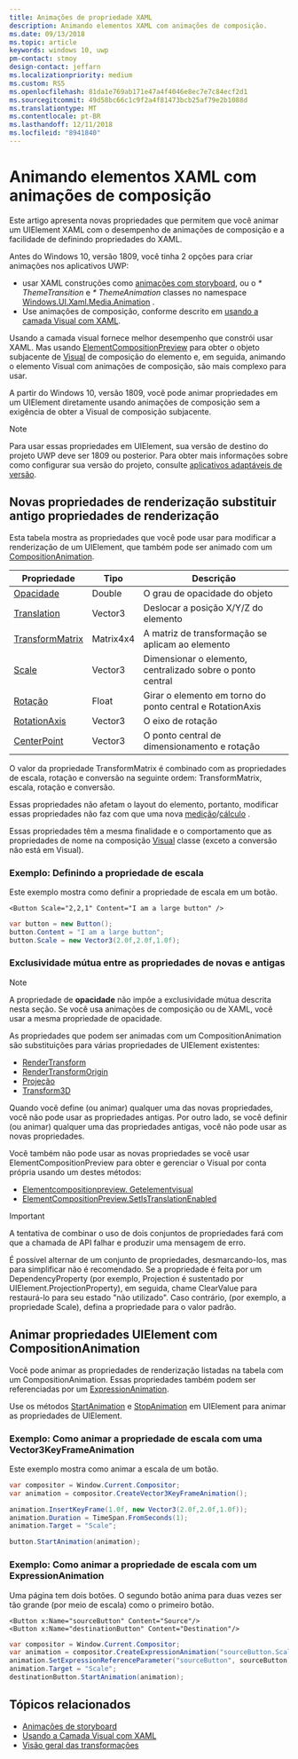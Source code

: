 ```yaml
---
title: Animações de propriedade XAML
description: Animando elementos XAML com animações de composição.
ms.date: 09/13/2018
ms.topic: article
keywords: windows 10, uwp
pm-contact: stmoy
design-contact: jeffarn
ms.localizationpriority: medium
ms.custom: RS5
ms.openlocfilehash: 81da1e769ab171e47a4f4046e8ec7e7c84ecf2d1
ms.sourcegitcommit: 49d58bc66c1c9f2a4f81473bcb25af79e2b1088d
ms.translationtype: MT
ms.contentlocale: pt-BR
ms.lasthandoff: 12/11/2018
ms.locfileid: "8941840"
---
```

# <a name="animating-xaml-elements-with-composition-animations"></a>Animando elementos XAML com animações de composição

Este artigo apresenta novas propriedades que permitem que você animar um UIElement XAML com o desempenho de animações de composição e a facilidade de definindo propriedades do XAML.

Antes do Windows 10, versão 1809, você tinha 2 opções para criar animações nos aplicativos UWP:

- usar XAML construções como [animações com storyboard](storyboarded-animations.md), ou o _* ThemeTransition_ e _* ThemeAnimation_ classes no namespace [Windows.UI.Xaml.Media.Animation](/uwp/api/windows.ui.xaml.media.animation) .
- Use animações de composição, conforme descrito em [usando a camada Visual com XAML](../../composition/using-the-visual-layer-with-xaml.md).

Usando a camada visual fornece melhor desempenho que constrói usar XAML. Mas usando [ElementCompositionPreview](/uwp/api/Windows.UI.Xaml.Hosting.ElementCompositionPreview) para obter o objeto subjacente de [Visual](/uwp/api/windows.ui.composition.visual) de composição do elemento e, em seguida, animando o elemento Visual com animações de composição, são mais complexo para usar.

A partir do Windows 10, versão 1809, você pode animar propriedades em um UIElement diretamente usando animações de composição sem a exigência de obter a Visual de composição subjacente.

> [!NOTE]
> Para usar essas propriedades em UIElement, sua versão de destino do projeto UWP deve ser 1809 ou posterior. Para obter mais informações sobre como configurar sua versão do projeto, consulte [aplicativos adaptáveis de versão](../../debug-test-perf/version-adaptive-apps.md).

## <a name="new-rendering-properties-replace-old-rendering-properties"></a>Novas propriedades de renderização substituir antigo propriedades de renderização

Esta tabela mostra as propriedades que você pode usar para modificar a renderização de um UIElement, que também pode ser animado com um [CompositionAnimation](/uwp/api/windows.ui.composition.compositionanimation).

| Propriedade | Tipo | Descrição |
| -- | -- | -- |
| [Opacidade](/uwp/api/windows.ui.xaml.uielement.opacity) | Double | O grau de opacidade do objeto |
| [Translation](/uwp/api/windows.ui.xaml.uielement.translation) | Vector3 | Deslocar a posição X/Y/Z do elemento |
| [TransformMatrix](/uwp/api/windows.ui.xaml.uielement.transformmatrix) | Matrix4x4 | A matriz de transformação se aplicam ao elemento |
| [Scale](/uwp/api/windows.ui.xaml.uielement.scale) | Vector3 | Dimensionar o elemento, centralizado sobre o ponto central |
| [Rotação](/uwp/api/windows.ui.xaml.uielement.rotation) | Float | Girar o elemento em torno do ponto central e RotationAxis |
| [RotationAxis](/uwp/api/windows.ui.xaml.uielement.rotationaxis) | Vector3 | O eixo de rotação |
| [CenterPoint](/uwp/api/windows.ui.xaml.uielement.centerpoint) | Vector3 | O ponto central de dimensionamento e rotação |

O valor da propriedade TransformMatrix é combinado com as propriedades de escala, rotação e conversão na seguinte ordem: TransformMatrix, escala, rotação e conversão.

Essas propriedades não afetam o layout do elemento, portanto, modificar essas propriedades não faz com que uma nova [medição](/uwp/api/windows.ui.xaml.uielement.measure)/[cálculo](/uwp/api/windows.ui.xaml.uielement.arrange) .

Essas propriedades têm a mesma finalidade e o comportamento que as propriedades de nome na composição [Visual](/uwp/api/windows.ui.composition.visual) classe (exceto a conversão não está em Visual).

### <a name="example-setting-the-scale-property"></a>Exemplo: Definindo a propriedade de escala

Este exemplo mostra como definir a propriedade de escala em um botão.

```xaml
<Button Scale="2,2,1" Content="I am a large button" />
```

```csharp
var button = new Button();
button.Content = "I am a large button";
button.Scale = new Vector3(2.0f,2.0f,1.0f);
```

### <a name="mutual-exclusivity-between-new-and-old-properties"></a>Exclusividade mútua entre as propriedades de novas e antigas

> [!NOTE]
> A propriedade de **opacidade** não impõe a exclusividade mútua descrita nesta seção. Se você usa animações de composição ou de XAML, você usar a mesma propriedade de opacidade.

As propriedades que podem ser animadas com um CompositionAnimation são substituições para várias propriedades de UIElement existentes:

- [RenderTransform](/uwp/api/windows.ui.xaml.uielement.rendertransform)
- [RenderTransformOrigin](/uwp/api/windows.ui.xaml.uielement.rendertransformorigin)
- [Projeção](/uwp/api/windows.ui.xaml.uielement.projection)
- [Transform3D](/uwp/api/windows.ui.xaml.uielement.transform3d)

Quando você define (ou animar) qualquer uma das novas propriedades, você não pode usar as propriedades antigas. Por outro lado, se você definir (ou animar) qualquer uma das propriedades antigas, você não pode usar as novas propriedades.

Você também não pode usar as novas propriedades se você usar ElementCompositionPreview para obter e gerenciar o Visual por conta própria usando um destes métodos:

- [Elementcompositionpreview. Getelementvisual](/uwp/api/windows.ui.xaml.hosting.elementcompositionpreview.getelementvisual)
- [ElementCompositionPreview.SetIsTranslationEnabled](/uwp/api/windows.ui.xaml.hosting.elementcompositionpreview.setistranslationenabled)

> [!IMPORTANT]
> A tentativa de combinar o uso de dois conjuntos de propriedades fará com que a chamada de API falhar e produzir uma mensagem de erro.

É possível alternar de um conjunto de propriedades, desmarcando-los, mas para simplificar não é recomendado. Se a propriedade é feita por um DependencyProperty (por exemplo, Projection é sustentado por UIElement.ProjectionProperty), em seguida, chame ClearValue para restaurá-lo para seu estado "não utilizado". Caso contrário, (por exemplo, a propriedade Scale), defina a propriedade para o valor padrão.

## <a name="animating-uielement-properties-with-compositionanimation"></a>Animar propriedades UIElement com CompositionAnimation

Você pode animar as propriedades de renderização listadas na tabela com um CompositionAnimation. Essas propriedades também podem ser referenciadas por um [ExpressionAnimation](/uwp/api/windows.ui.composition.expressionanimation).

Use os métodos [StartAnimation](/uwp/api/windows.ui.xaml.uielement.startanimation) e [StopAnimation](/uwp/api/windows.ui.xaml.uielement.stopanimation) em UIElement para animar as propriedades de UIElement.

### <a name="example-animating-the-scale-property-with-a-vector3keyframeanimation"></a>Exemplo: Como animar a propriedade de escala com uma Vector3KeyFrameAnimation

Este exemplo mostra como animar a escala de um botão.

```csharp
var compositor = Window.Current.Compositor;
var animation = compositor.CreateVector3KeyFrameAnimation();

animation.InsertKeyFrame(1.0f, new Vector3(2.0f,2.0f,1.0f));
animation.Duration = TimeSpan.FromSeconds(1);
animation.Target = "Scale";

button.StartAnimation(animation);
```

### <a name="example-animating-the-scale-property-with-an-expressionanimation"></a>Exemplo: Como animar a propriedade de escala com um ExpressionAnimation

Uma página tem dois botões. O segundo botão anima para duas vezes ser tão grande (por meio de escala) como o primeiro botão.

```xaml
<Button x:Name="sourceButton" Content="Source"/>
<Button x:Name="destinationButton" Content="Destination"/>
```

```csharp
var compositor = Window.Current.Compositor;
var animation = compositor.CreateExpressionAnimation("sourceButton.Scale*2");
animation.SetExpressionReferenceParameter("sourceButton", sourceButton);
animation.Target = "Scale";
destinationButton.StartAnimation(animation);
```

## <a name="related-topics"></a>Tópicos relacionados

- [Animações de storyboard](storyboarded-animations.md)
- [Usando a Camada Visual com XAML](../../composition/using-the-visual-layer-with-xaml.md)
- [Visão geral das transformações](../layout/transforms.md)
